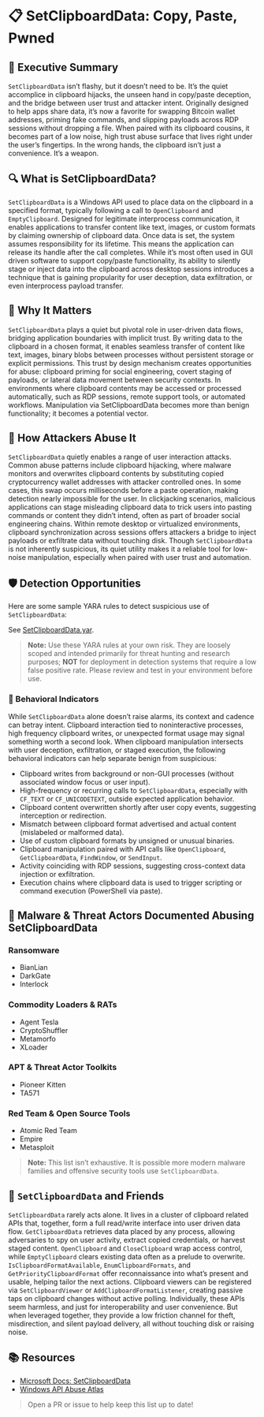 # 📋 SetClipboardData: Copy, Paste, Pwned 

## 🚀 Executive Summary
`SetClipboardData` isn’t flashy, but it doesn’t need to be. It’s the quiet accomplice in clipboard hijacks, the unseen hand in copy/paste deception, and the bridge between user trust and attacker intent. Originally designed to help apps share data, it’s now a favorite for swapping Bitcoin wallet addresses, priming fake commands, and slipping payloads across RDP sessions without dropping a file. When paired with its clipboard cousins, it becomes part of a low noise, high trust abuse surface that lives right under the user’s fingertips. In the wrong hands, the clipboard isn’t just a convenience. It’s a weapon.

## 🔍 What is SetClipboardData?
`SetClipboardData` is a Windows API used to place data on the clipboard in a specified format, typically following a call to `OpenClipboard` and `EmptyClipboard`. Designed for legitimate interprocess communication, it enables applications to transfer content like text, images, or custom formats by claiming ownership of clipboard data. Once data is set, the system assumes responsibility for its lifetime. This means the application can release its handle after the call completes. While it’s most often used in GUI driven software to support copy/paste functionality, its ability to silently stage or inject data into the clipboard across desktop sessions introduces a technique that is gaining propularity for user deception, data exfiltration, or even interprocess payload transfer.

## 🚩 Why It Matters
`SetClipboardData` plays a quiet but pivotal role in user-driven data flows, bridging application boundaries with implicit trust. By writing data to the clipboard in a chosen format, it enables seamless transfer of content like text, images, binary blobs between processes without persistent storage or explicit permissions. This trust by design mechanism creates opportunities for abuse: clipboard priming for social engineering, covert staging of payloads, or lateral data movement between security contexts. In environments where clipboard contents may be accessed or processed automatically, such as RDP sessions, remote support tools, or automated workflows. Manipulation via SetClipboardData becomes more than benign functionality; it becomes a potential vector.

## 🧬 How Attackers Abuse It
`SetClipboardData` quietly enables a range of user interaction attacks. Common abuse patterns include clipboard hijacking, where malware monitors and overwrites clipboard contents by substituting copied cryptocurrency wallet addresses with attacker controlled ones. In some cases, this swap occurs milliseconds before a paste operation, making detection nearly impossible for the user. In clickjacking scenarios, malicious applications can stage misleading clipboard data to trick users into pasting commands or content they didn’t intend, often as part of broader social engineering chains. Within remote desktop or virtualized environments, clipboard synchronization across sessions offers attackers a bridge to inject payloads or exfiltrate data without touching disk. Though `SetClipboardData` is not inherently suspicious, its quiet utility makes it a reliable tool for low-noise manipulation, especially when paired with user trust and automation.

## 🛡️ Detection Opportunities
Here are some sample YARA rules to detect suspicious use of `SetClipboardData`:

See [SetClipboardData.yar](./SetClipboardData.yar).

> **Note:** Use these YARA rules at your own risk. They are loosely scoped and intended primarily for threat hunting and research purposes; **NOT** for deployment in detection systems that require a low false positive rate. Please review and test in your environment before use.

### 🐾 Behavioral Indicators
While `SetClipboardData` alone doesn’t raise alarms, its context and cadence can betray intent. Clipboard interaction tied to noninteractive processes, high frequency clipboard writes, or unexpected format usage may signal something worth a second look. When clipboard manipulation intersects with user deception, exfiltration, or staged execution, the following behavioral indicators can help separate benign from suspicious:

 - Clipboard writes from background or non-GUI processes (without associated window focus or user input).
 - High-frequency or recurring calls to `SetClipboardData`, especially with `CF_TEXT` or `CF_UNICODETEXT`, outside expected application behavior.
 - Clipboard content overwritten shortly after user copy events, suggesting interception or redirection.
 - Mismatch between clipboard format advertised and actual content (mislabeled or malformed data).
 - Use of custom clipboard formats by unsigned or unusual binaries.
 - Clipboard manipulation paired with API calls like `OpenClipboard`, `GetClipboardData`, `FindWindow`, or `SendInput`.
 - Activity coinciding with RDP sessions, suggesting cross-context data injection or exfiltration.
 - Execution chains where clipboard data is used to trigger scripting or command execution (PowerShell via paste).

## 🦠 Malware & Threat Actors Documented Abusing SetClipboardData

### **Ransomware**
 - BianLian
 - DarkGate
 - Interlock

### **Commodity Loaders & RATs**
 - Agent Tesla
 - CryptoShuffler
 - Metamorfo
 - XLoader

### **APT & Threat Actor Toolkits**
 - Pioneer Kitten
 - TA571

### **Red Team & Open Source Tools**
 - Atomic Red Team
 - Empire
 - Metasploit

> **Note:** This list isn’t exhaustive. It is possible more modern malware families and offensive security tools use `SetClipboardData`.

## 🧵 `SetClipboardData` and Friends
`SetClipboardData` rarely acts alone. It lives in a cluster of clipboard related APIs that, together, form a full read/write interface into user driven data flow. `GetClipboardData` retrieves data placed by any process, allowing adversaries to spy on user activity, extract copied credentials, or harvest staged content. `OpenClipboard` and `CloseClipboard` wrap access control, while `EmptyClipboard` clears existing data often as a prelude to overwrite. `IsClipboardFormatAvailable`, `EnumClipboardFormats`, and `GetPriorityClipboardFormat` offer reconnaissance into what’s present and usable, helping tailor the next actions. Clipboard viewers can be registered via `SetClipboardViewer` or `AddClipboardFormatListener`, creating passive taps on clipboard changes without active polling. Individually, these APIs seem harmless, and just for interoperability and user convenience. But when leveraged together, they provide a low friction channel for theft, misdirection, and silent payload delivery, all without touching disk or raising noise.

## 📚 Resources
- [Microsoft Docs: SetClipboardData](https://learn.microsoft.com/en-us/windows/win32/api/winuser/nf-winuser-setclipboarddata)
- [Windows API Abuse Atlas](https://github.com/danafaye/WindowsAPIAbuseAtlas)

> Open a PR or issue to help keep this list up to date!